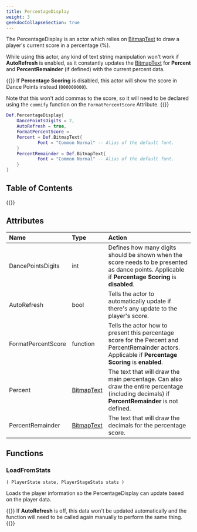 ```yaml
---
title: PercentageDisplay
weight: 3
geekdocCollapseSection: true
---
```


The PercentageDisplay is an actor which relies on [BitmapText](../bitmaptext) to draw a player's current score in a percentage (%).

While using this actor, any kind of text string manipulation won't work if **AutoRefresh** is enabled, as it constantly updates the [BitmapText](../bitmaptext) for **Percent** and **PercentRemainder** (if defined) with the current percent data.

{{<hint info>}}
If **Percentage Scoring** is disabled, this actor will show the score in Dance Points instead (`000000000`).

Note that this won't add commas to the score, so it will need to be declared using the `commify` function on the `FormatPercentScore` Attribute.
{{</hint>}}

```lua
Def.PercentageDisplay{
	DancePointsDigits = 2,
	AutoRefresh = true,
	FormatPercentScore =
	Percent = Def.BitmapText{
            Font = "Common Normal" -- Alias of the default font.
	}
	PercentRemainder = Def.BitmapText{
            Font = "Common Normal" -- Alias of the default font.
	}
}
```

## Table of Contents

{{<toc-tree>}}

## Attributes

| Name | Type | Action |
| :--- | :--- | :----- |
DancePointsDigits | int | Defines how many digits should be shown when the score needs to be presented as dance points. Applicable if **Percentage Scoring** is **disabled**.
AutoRefresh | bool | Tells the actor to automatically update if there's any update to the player's score.
FormatPercentScore | function | Tells the actor how to present this percentage score for the Percent and PercentRemainder actors. Applicable if **Percentage Scoring** is **enabled**.
Percent | [BitmapText](../bitmaptext) | The text that will draw the main percentage. Can also draw the entire percentage (including decimals) if **PercentRemainder** is not defined.
PercentRemainder | [BitmapText](../bitmaptext) | The text that will draw the decimals for the percentage score.

## Functions

### LoadFromStats
`( PlayerState state, PlayerStageStats stats )`

Loads the player information so the PercentageDisplay can update based on the player data.

{{<hint type="important">}}
If **AutoRefresh** is off, this data won't be updated automatically and the function will need to be called again manually to perform the same thing.
{{</hint>}}
